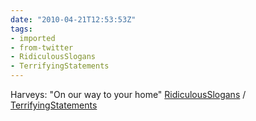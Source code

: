 ```yaml
---
date: "2010-04-21T12:53:53Z"
tags:
- imported
- from-twitter
- RidiculousSlogans
- TerrifyingStatements
---
```

Harveys: "On our way to your home" [RidiculousSlogans](/tags/ridiculousslogans) / [TerrifyingStatements](/tags/terrifyingstatements)
